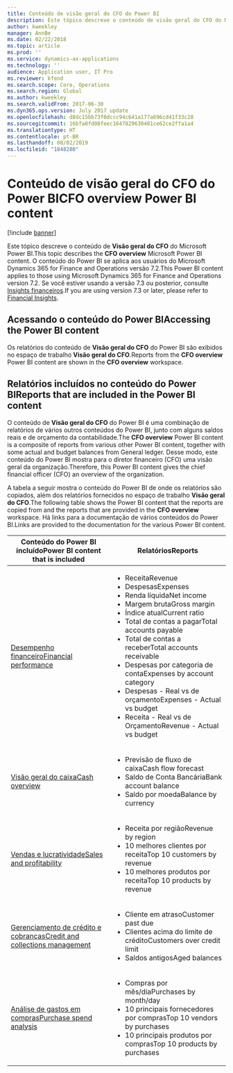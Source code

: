 ```yaml
---
title: Conteúdo de visão geral do CFO do Power BI
description: Este tópico descreve o conteúdo de visão geral do CFO do Microsoft Power BI.
author: kweekley
manager: AnnBe
ms.date: 02/22/2018
ms.topic: article
ms.prod: ''
ms.service: dynamics-ax-applications
ms.technology: ''
audience: Application user, IT Pro
ms.reviewer: kfend
ms.search.scope: Core, Operations
ms.search.region: Global
ms.author: kweekley
ms.search.validFrom: 2017-06-30
ms.dyn365.ops.version: July 2017 update
ms.openlocfilehash: d8dc15bb73f0dccc94c641a177a696cd41f33c28
ms.sourcegitcommit: 16bfa0fd08feec1647829630401ce62ce2ffa1a4
ms.translationtype: HT
ms.contentlocale: pt-BR
ms.lasthandoff: 08/02/2019
ms.locfileid: "1848280"
---
```

# <a name="cfo-overview-power-bi-content"></a><span data-ttu-id="19ed1-103">Conteúdo de visão geral do CFO do Power BI</span><span class="sxs-lookup"><span data-stu-id="19ed1-103">CFO overview Power BI content</span></span>

[!include [banner](../includes/banner.md)] 

<span data-ttu-id="19ed1-104">Este tópico descreve o conteúdo de **Visão geral do CFO** do Microsoft Power BI.</span><span class="sxs-lookup"><span data-stu-id="19ed1-104">This topic describes the **CFO overview** Microsoft Power BI content.</span></span> <span data-ttu-id="19ed1-105">O conteúdo do Power BI se aplica aos usuários do Microsoft Dynamics 365 for Finance and Operations versão 7.2.</span><span class="sxs-lookup"><span data-stu-id="19ed1-105">This Power BI content applies to those using Microsoft Dynamics 365 for Finance and Operations version 7.2.</span></span> <span data-ttu-id="19ed1-106">Se você estiver usando a versão 7.3 ou posterior, consulte [Insights financeiros](financial-insights.md).</span><span class="sxs-lookup"><span data-stu-id="19ed1-106">If you are using version 7.3 or later, please refer to [Financial Insights](financial-insights.md).</span></span>

## <a name="accessing-the-power-bi-content"></a><span data-ttu-id="19ed1-107">Acessando o conteúdo do Power BI</span><span class="sxs-lookup"><span data-stu-id="19ed1-107">Accessing the Power BI content</span></span>

<span data-ttu-id="19ed1-108">Os relatórios do conteúdo de **Visão geral do CFO** do Power BI são exibidos no espaço de trabalho **Visão geral do CFO**.</span><span class="sxs-lookup"><span data-stu-id="19ed1-108">Reports from the **CFO overview** Power BI content are shown in the **CFO overview** workspace.</span></span>

## <a name="reports-that-are-included-in-the-power-bi-content"></a><span data-ttu-id="19ed1-109">Relatórios incluídos no conteúdo do Power BI</span><span class="sxs-lookup"><span data-stu-id="19ed1-109">Reports that are included in the Power BI content</span></span>
<span data-ttu-id="19ed1-110">O conteúdo de **Visão geral do CFO** do Power BI é uma combinação de relatórios de vários outros conteúdos do Power BI, junto com alguns saldos reais e de orçamento da contabilidade.</span><span class="sxs-lookup"><span data-stu-id="19ed1-110">The **CFO overview** Power BI content is a composite of reports from various other Power BI content, together with some actual and budget balances from General ledger.</span></span> <span data-ttu-id="19ed1-111">Desse modo, este conteúdo do Power BI mostra para o diretor financeiro (CFO) uma visão geral da organização.</span><span class="sxs-lookup"><span data-stu-id="19ed1-111">Therefore, this Power BI content gives the chief financial officer (CFO) an overview of the organization.</span></span>

<span data-ttu-id="19ed1-112">A tabela a seguir mostra o conteúdo do Power BI de onde os relatórios são copiados, além dos relatórios fornecidos no espaço de trabalho **Visão geral do CFO**.</span><span class="sxs-lookup"><span data-stu-id="19ed1-112">The following table shows the Power BI content that the reports are copied from and the reports that are provided in the **CFO overview** workspace.</span></span> <span data-ttu-id="19ed1-113">Há links para a documentação de vários conteúdos do Power BI.</span><span class="sxs-lookup"><span data-stu-id="19ed1-113">Links are provided to the documentation for the various Power BI content.</span></span>

| <span data-ttu-id="19ed1-114">Conteúdo do Power BI incluído</span><span class="sxs-lookup"><span data-stu-id="19ed1-114">Power BI content that is included</span></span> | <span data-ttu-id="19ed1-115">Relatórios</span><span class="sxs-lookup"><span data-stu-id="19ed1-115">Reports</span></span> |
|-----------------------------------|---------|
| [<span data-ttu-id="19ed1-116">Desempenho financeiro</span><span class="sxs-lookup"><span data-stu-id="19ed1-116">Financial performance</span></span>](financial-performance-power-bi-content-pack.md) | <ul><li><span data-ttu-id="19ed1-117">Receita</span><span class="sxs-lookup"><span data-stu-id="19ed1-117">Revenue</span></span></li><li><span data-ttu-id="19ed1-118">Despesas</span><span class="sxs-lookup"><span data-stu-id="19ed1-118">Expenses</span></span></li><li><span data-ttu-id="19ed1-119">Renda líquida</span><span class="sxs-lookup"><span data-stu-id="19ed1-119">Net income</span></span></li><li><span data-ttu-id="19ed1-120">Margem bruta</span><span class="sxs-lookup"><span data-stu-id="19ed1-120">Gross margin</span></span></li><li><span data-ttu-id="19ed1-121">Índice atual</span><span class="sxs-lookup"><span data-stu-id="19ed1-121">Current ratio</span></span></li><li><span data-ttu-id="19ed1-122">Total de contas a pagar</span><span class="sxs-lookup"><span data-stu-id="19ed1-122">Total accounts payable</span></span></li><li><span data-ttu-id="19ed1-123">Total de contas a receber</span><span class="sxs-lookup"><span data-stu-id="19ed1-123">Total accounts receivable</span></span></li><li><span data-ttu-id="19ed1-124">Despesas por categoria de conta</span><span class="sxs-lookup"><span data-stu-id="19ed1-124">Expenses by account category</span></span></li><li><span data-ttu-id="19ed1-125">Despesas - Real vs de orçamento</span><span class="sxs-lookup"><span data-stu-id="19ed1-125">Expenses - Actual vs budget</span></span></li><li><span data-ttu-id="19ed1-126">Receita - Real vs de Orçamento</span><span class="sxs-lookup"><span data-stu-id="19ed1-126">Revenue - Actual vs budget</span></span></li></ul> |
| [<span data-ttu-id="19ed1-127">Visão geral do caixa</span><span class="sxs-lookup"><span data-stu-id="19ed1-127">Cash overview</span></span>](../../financials/cash-bank-management/Cash-Overview-Power-BI-content.md) | <ul><li><span data-ttu-id="19ed1-128">Previsão de fluxo de caixa</span><span class="sxs-lookup"><span data-stu-id="19ed1-128">Cash flow forecast</span></span></li><li><span data-ttu-id="19ed1-129">Saldo de Conta Bancária</span><span class="sxs-lookup"><span data-stu-id="19ed1-129">Bank account balance</span></span></li><li><span data-ttu-id="19ed1-130">Saldo por moeda</span><span class="sxs-lookup"><span data-stu-id="19ed1-130">Balance by currency</span></span></li></ul> |
| [<span data-ttu-id="19ed1-131">Vendas e lucratividade</span><span class="sxs-lookup"><span data-stu-id="19ed1-131">Sales and profitability</span></span>](sales-profitability-performance-content-pack.md) | <ul><li><span data-ttu-id="19ed1-132">Receita por região</span><span class="sxs-lookup"><span data-stu-id="19ed1-132">Revenue by region</span></span></li><li><span data-ttu-id="19ed1-133">10 melhores clientes por receita</span><span class="sxs-lookup"><span data-stu-id="19ed1-133">Top 10 customers by revenue</span></span></li><li><span data-ttu-id="19ed1-134">10 melhores produtos por receita</span><span class="sxs-lookup"><span data-stu-id="19ed1-134">Top 10 products by revenue</span></span></li></ul> |
| [<span data-ttu-id="19ed1-135">Gerenciamento de crédito e cobranças</span><span class="sxs-lookup"><span data-stu-id="19ed1-135">Credit and collections management</span></span>](../../financials/accounts-receivable/credit-collections-power-bi.md) | <ul><li><span data-ttu-id="19ed1-136">Cliente em atraso</span><span class="sxs-lookup"><span data-stu-id="19ed1-136">Customer past due</span></span></li><li><span data-ttu-id="19ed1-137">Clientes acima do limite de crédito</span><span class="sxs-lookup"><span data-stu-id="19ed1-137">Customers over credit limit</span></span></li><li><span data-ttu-id="19ed1-138">Saldos antigos</span><span class="sxs-lookup"><span data-stu-id="19ed1-138">Aged balances</span></span></li></ul> |
| [<span data-ttu-id="19ed1-139">Análise de gastos em compras</span><span class="sxs-lookup"><span data-stu-id="19ed1-139">Purchase spend analysis</span></span>](../../financials/accounts-receivable/credit-collections-power-bi.md) | <ul><li><span data-ttu-id="19ed1-140">Compras por mês/dia</span><span class="sxs-lookup"><span data-stu-id="19ed1-140">Purchases by month/day</span></span></li><li><span data-ttu-id="19ed1-141">10 principais fornecedores por compras</span><span class="sxs-lookup"><span data-stu-id="19ed1-141">Top 10 vendors by purchases</span></span></li><li><span data-ttu-id="19ed1-142">10 principais produtos por compras</span><span class="sxs-lookup"><span data-stu-id="19ed1-142">Top 10 products by purchases</span></span></li></ul> |

